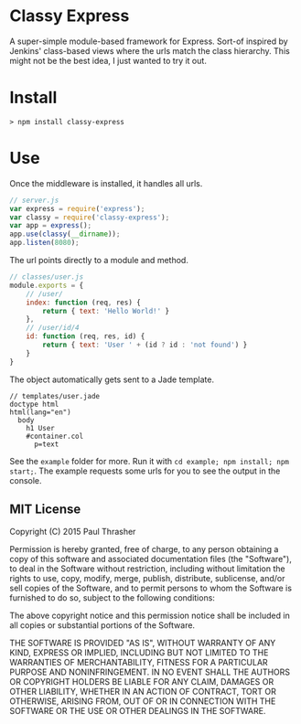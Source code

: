 
# Classy Express

A super-simple module-based framework for Express. Sort-of inspired by Jenkins' class-based views where the urls match the class hierarchy. This might not be the best idea, I just wanted to try it out.

# Install

    > npm install classy-express

# Use

Once the middleware is installed, it handles all urls.

```javascript
// server.js
var express = require('express');
var classy = require('classy-express');
var app = express();
app.use(classy(__dirname));
app.listen(8080);
```

The url points directly to a module and method.

```javascript
// classes/user.js
module.exports = {
    // /user/
    index: function (req, res) {
        return { text: 'Hello World!' }
    },
    // /user/id/4
    id: function (req, res, id) {
        return { text: 'User ' + (id ? id : 'not found') }
    }
}
```

The object automatically gets sent to a Jade template.

```jade
// templates/user.jade
doctype html
html(lang="en")
  body
    h1 User
    #container.col
      p=text
```

See the `example` folder for more. Run it with `cd example; npm install; npm start;`. The example requests some urls for you to see the output in the console.

MIT License
-----------

Copyright (C) 2015 Paul Thrasher

Permission is hereby granted, free of charge, to any person obtaining a copy of this software and associated documentation files (the "Software"), to deal in the Software without restriction, including without limitation the rights to use, copy, modify, merge, publish, distribute, sublicense, and/or sell copies of the Software, and to permit persons to whom the Software is furnished to do so, subject to the following conditions:

The above copyright notice and this permission notice shall be included in all copies or substantial portions of the Software.

THE SOFTWARE IS PROVIDED "AS IS", WITHOUT WARRANTY OF ANY KIND, EXPRESS OR IMPLIED, INCLUDING BUT NOT LIMITED TO THE WARRANTIES OF MERCHANTABILITY, FITNESS FOR A PARTICULAR PURPOSE AND NONINFRINGEMENT. IN NO EVENT SHALL THE AUTHORS OR COPYRIGHT HOLDERS BE LIABLE FOR ANY CLAIM, DAMAGES OR OTHER LIABILITY, WHETHER IN AN ACTION OF CONTRACT, TORT OR OTHERWISE, ARISING FROM, OUT OF OR IN CONNECTION WITH THE SOFTWARE OR THE USE OR OTHER DEALINGS IN THE SOFTWARE.